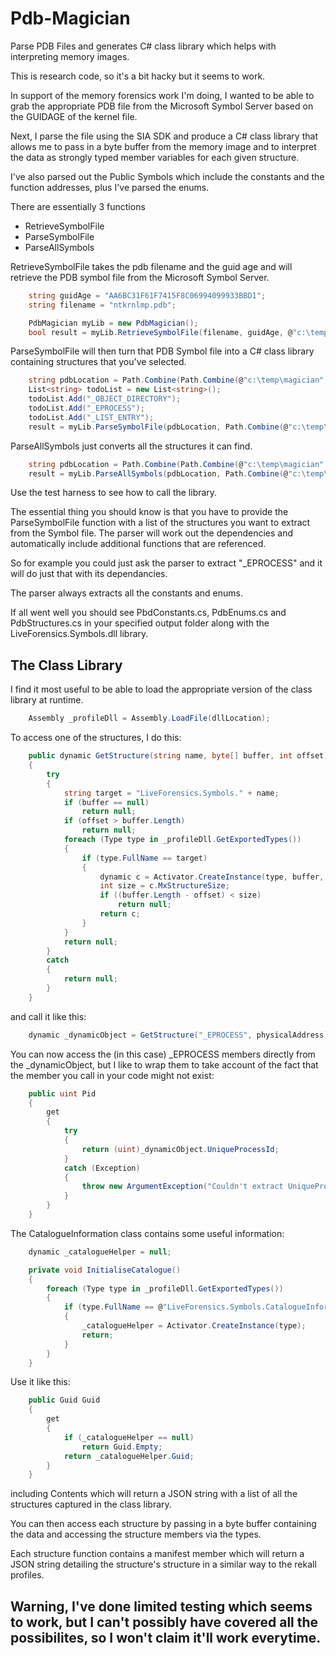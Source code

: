 # Pdb-Magician
Parse PDB Files and generates C# class library which helps with interpreting memory images.

This is research code, so it's a bit hacky but it seems to work.

In support of the memory forensics work I'm doing, I wanted to be able to grab the appropriate PDB file
from the Microsoft Symbol Server based on the GUIDAGE of the kernel file.

Next, I parse the file using the SIA SDK and produce a C# class library that allows me
to pass in a byte buffer from the memory image and to interpret the data as strongly typed
member variables for each given structure.

I've also parsed out the Public Symbols which include the constants and the function addresses, 
plus I've parsed the enums.

There are essentially 3 functions

* RetrieveSymbolFile
* ParseSymbolFile
* ParseAllSymbols

RetrieveSymbolFile takes the pdb filename and the guid age and will retrieve the PDB symbol file from the Microsoft Symbol Server.

```CS
    string guidAge = "AA6BC31F61F7415F8C06994099933BBD1";
    string filename = "ntkrnlmp.pdb";

    PdbMagician myLib = new PdbMagician();
    bool result = myLib.RetrieveSymbolFile(filename, guidAge, @"c:\temp\magician");
```

ParseSymbolFile will then turn that PDB Symbol file into a C# class library containing structures that you've selected.

```CS
    string pdbLocation = Path.Combine(Path.Combine(@"c:\temp\magician", guidAge), filename);
    List<string> todoList = new List<string>();
    todoList.Add("_OBJECT_DIRECTORY");
    todoList.Add("_EPROCESS");
    todoList.Add("_LIST_ENTRY");
    result = myLib.ParseSymbolFile(pdbLocation, Path.Combine(@"c:\temp\magician", guidAge), todoList.ToArray());
```

ParseAllSymbols just converts all the structures it can find.

```CS
    string pdbLocation = Path.Combine(Path.Combine(@"c:\temp\magician", guidAge), filename);
    result = myLib.ParseAllSymbols(pdbLocation, Path.Combine(@"c:\temp\magician", guidAge));
```


Use the test harness to see how to call the library.

The essential thing you should know is that you have to provide the ParseSymbolFile function with a list
of the structures you want to extract from the Symbol file. The parser will work out the dependencies 
and automatically include additional functions that are referenced.

So for example you could just ask the parser to extract "_EPROCESS" and it will do just that with its dependancies.

The parser always extracts all the constants and enums.

If all went well you should see PbdConstants.cs, PdbEnums.cs and PdbStructures.cs in your
specified output folder along with the LiveForensics.Symbols.dll library.


## The Class Library

I find it most useful to be able to load the appropriate version of the class library at runtime.

```CS
    Assembly _profileDll = Assembly.LoadFile(dllLocation);
```

To access one of the structures, I do this:

```CS
    public dynamic GetStructure(string name, byte[] buffer, int offset)
    {
        try
        {
            string target = "LiveForensics.Symbols." + name;
            if (buffer == null)
                return null;
            if (offset > buffer.Length)
                return null;
            foreach (Type type in _profileDll.GetExportedTypes())
            {
                if (type.FullName == target)
                {
                    dynamic c = Activator.CreateInstance(type, buffer, offset);
                    int size = c.MxStructureSize;
                    if ((buffer.Length - offset) < size)
                        return null;
                    return c;
                }
            }
            return null;
        }
        catch
        {
            return null;
        }
    }
```
and call it like this:

```CS
    dynamic _dynamicObject = GetStructure("_EPROCESS", physicalAddress);
```

You can now access the (in this case) _EPROCESS members directly from the _dynamicObject, but I like to wrap them to take account of the fact that 
the member you call in your code might not exist:

```CS
    public uint Pid
    {
        get
        {
            try
            {
                return (uint)_dynamicObject.UniqueProcessId;
            }
            catch (Exception)
            {
                throw new ArgumentException("Couldn't extract UniqueProcessId from current EPROCESS structure.");
            }
        }
    }
```

The CatalogueInformation class contains some useful information:

```CS
    dynamic _catalogueHelper = null;

    private void InitialiseCatalogue()
    {
        foreach (Type type in _profileDll.GetExportedTypes())
        {
            if (type.FullName == @"LiveForensics.Symbols.CatalogueInformation")
            {
                _catalogueHelper = Activator.CreateInstance(type);
                return;
            }
        }
    }
```

Use it like this:

```CS
    public Guid Guid
    {
        get
        {
            if (_catalogueHelper == null)
                return Guid.Empty;
            return _catalogueHelper.Guid;
        }
    }
```

 including Contents
which will return a JSON string with a list of all the structures captured in the class library.

You can then access each structure by passing in a byte buffer containing the data and accessing
the structure members via the types.

Each structure function contains a manifest member which will return a JSON string detailing the structure's 
structure in a similar way to the rekall profiles.

## Warning, I've done limited testing which seems to work, but I can't possibly have covered all the possibilites, so I won't claim it'll work everytime.
